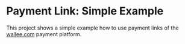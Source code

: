 # Payment Link: Simple Example
This project shows a simple example how to use payment links of the [wallee.com](https://wallee.com) payment platform.

